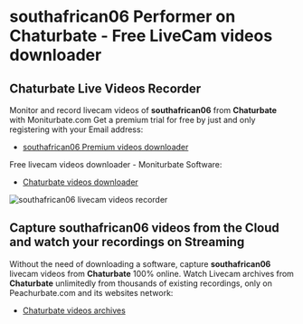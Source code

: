 # southafrican06 Performer on Chaturbate - Free LiveCam videos downloader

## Chaturbate Live Videos Recorder

Monitor and record livecam videos of **southafrican06** from **Chaturbate** with Moniturbate.com
Get a premium trial for free by just and only registering with your Email address:
* [southafrican06 Premium videos downloader](https://moniturbate.com/request-demo-licence-key.html)

Free livecam videos downloader - Moniturbate Software:
* [Chaturbate videos downloader](https://moniturbate.com/moniturbate-download-software.html)

![southafrican06 livecam videos recorder](https://peachurnet.com/templates/moniturbate-software.png)


## Capture southafrican06 videos from the Cloud and watch your recordings on Streaming

Without the need of downloading a software, capture **southafrican06** livecam videos from **Chaturbate** 100% online.
Watch Livecam archives from **Chaturbate** unlimitedly from thousands of existing recordings, only on Peachurbate.com and its websites network:
* [Chaturbate videos archives](https://peachurnet.com/)